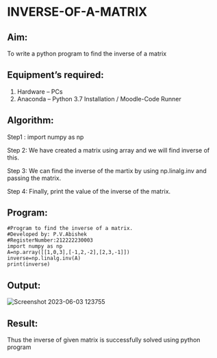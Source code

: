 # INVERSE-OF-A-MATRIX
## Aim:
To write a python program to find the inverse of a matrix
## Equipment’s required:
1. 	Hardware – PCs
2. 	Anaconda – Python 3.7 Installation / Moodle-Code Runner
## Algorithm:

Step1 :
import numpy as np

Step 2:
We have created a matrix using array and we will find inverse of this.

Step 3:
We can find the inverse of the martix by using np.linalg.inv and passing the matrix.

Step 4:
Finally, print the value of the inverse of the matrix.

## Program:
```
#Program to find the inverse of a matrix.
#Developed by: P.V.Abishek
#RegisterNumber:212222230003
import numpy as np
A=np.array([[1,0,3],[-1,2,-2],[2,3,-1]])
inverse=np.linalg.inv(A)
print(inverse)
```
## Output:
![Screenshot 2023-06-03 123755](https://github.com/pvabishek/INVERSE-OF-A-MATRIX/assets/119405626/3e6e9465-d30e-493e-a145-f0f7eaaa9c5d)

## Result:
Thus the inverse of given matrix is successfully solved using python program

